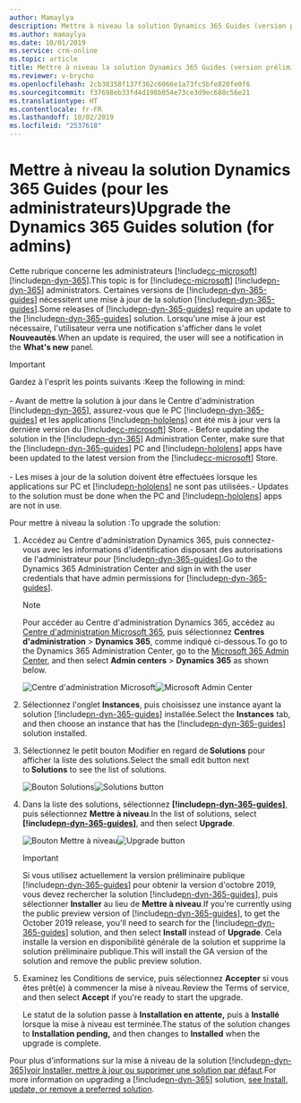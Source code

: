 ```yaml
---
author: Mamaylya
description: Mettre à niveau la solution Dynamics 365 Guides (version préliminaire)
ms.author: mamaylya
ms.date: 10/01/2019
ms.service: crm-online
ms.topic: article
title: Mettre à niveau la solution Dynamics 365 Guides (version préliminaire)
ms.reviewer: v-brycho
ms.openlocfilehash: 2cb38358f137f362c6066e1a73fc5bfe820fe0f6
ms.sourcegitcommit: f37698eb33fd4d198b054e73ce3d9ec680c56e21
ms.translationtype: HT
ms.contentlocale: fr-FR
ms.lasthandoff: 10/02/2019
ms.locfileid: "2537618"
---
```

# <a name="upgrade-the-dynamics-365-guides-solution-for-admins"></a><span data-ttu-id="faf97-103">Mettre à niveau la solution Dynamics 365 Guides (pour les administrateurs)</span><span class="sxs-lookup"><span data-stu-id="faf97-103">Upgrade the Dynamics 365 Guides solution (for admins)</span></span>

<span data-ttu-id="faf97-104">Cette rubrique concerne les administrateurs [!include[cc-microsoft](../includes/cc-microsoft.md)] [!include[pn-dyn-365](../includes/pn-dyn-365.md)].</span><span class="sxs-lookup"><span data-stu-id="faf97-104">This topic is for [!include[cc-microsoft](../includes/cc-microsoft.md)] [!include[pn-dyn-365](../includes/pn-dyn-365.md)] administrators.</span></span> <span data-ttu-id="faf97-105">Certaines versions de [!include[pn-dyn-365-guides](../includes/pn-dyn-365-guides.md)] nécessitent une mise à jour de la solution [!include[pn-dyn-365-guides](../includes/pn-dyn-365-guides.md)].</span><span class="sxs-lookup"><span data-stu-id="faf97-105">Some releases of [!include[pn-dyn-365-guides](../includes/pn-dyn-365-guides.md)] require an update to the [!include[pn-dyn-365-guides](../includes/pn-dyn-365-guides.md)] solution.</span></span> <span data-ttu-id="faf97-106">Lorsqu'une mise à jour est nécessaire, l'utilisateur verra une notification s'afficher dans le volet **Nouveautés**.</span><span class="sxs-lookup"><span data-stu-id="faf97-106">When an update is required, the user will see a notification in the **What's new** panel.</span></span>

> [!IMPORTANT]
> <span data-ttu-id="faf97-107">Gardez à l'esprit les points suivants :</span><span class="sxs-lookup"><span data-stu-id="faf97-107">Keep the following in mind:</span></span><br><br><span data-ttu-id="faf97-108">- Avant de mettre la solution à jour dans le Centre d'administration [!include[pn-dyn-365](../includes/pn-dyn-365.md)], assurez-vous que le PC [!include[pn-dyn-365-guides](../includes/pn-dyn-365-guides.md)] et les applications [!include[pn-hololens](../includes/pn-hololens.md)] ont été mis à jour vers la dernière version du [!include[cc-microsoft](../includes/cc-microsoft.md)] Store.</span><span class="sxs-lookup"><span data-stu-id="faf97-108">- Before updating the solution in the [!include[pn-dyn-365](../includes/pn-dyn-365.md)] Administration Center, make sure that the [!include[pn-dyn-365-guides](../includes/pn-dyn-365-guides.md)] PC and [!include[pn-hololens](../includes/pn-hololens.md)] apps have been updated to the latest version from the [!include[cc-microsoft](../includes/cc-microsoft.md)] Store.</span></span><br><br><span data-ttu-id="faf97-109">- Les mises à jour de la solution doivent être effectuées lorsque les applications sur PC et [!include[pn-hololens](../includes/pn-hololens.md)] ne sont pas utilisées.</span><span class="sxs-lookup"><span data-stu-id="faf97-109">- Updates to the solution must be done when the PC and [!include[pn-hololens](../includes/pn-hololens.md)] apps are not in use.</span></span>  

<span data-ttu-id="faf97-110">Pour mettre à niveau la solution :</span><span class="sxs-lookup"><span data-stu-id="faf97-110">To upgrade the solution:</span></span>

1. <span data-ttu-id="faf97-111">Accédez au Centre d'administration Dynamics 365, puis connectez-vous avec les informations d'identification disposant des autorisations de l'administrateur pour [!include[pn-dyn-365-guides](../includes/pn-dyn-365-guides.md)].</span><span class="sxs-lookup"><span data-stu-id="faf97-111">Go to the Dynamics 365 Administration Center and sign in with the user credentials that have admin permissions for [!include[pn-dyn-365-guides](../includes/pn-dyn-365-guides.md)].</span></span> 

   > [!NOTE]
   > <span data-ttu-id="faf97-112">Pour accéder au Centre d'administration Dynamics 365, accédez au [Centre d'administration Microsoft 365](https://admin.microsoft.com/AdminPortal/Home), puis sélectionnez **Centres d'administration** > **Dynamics 365**, comme indiqué ci-dessous.</span><span class="sxs-lookup"><span data-stu-id="faf97-112">To go to the Dynamics 365 Administration Center, go to the [Microsoft 365 Admin Center](https://admin.microsoft.com/AdminPortal/Home), and then select **Admin centers** > **Dynamics 365** as shown below.</span></span>
   
   <span data-ttu-id="faf97-113">![Centre d'administration Microsoft](media/microsoft-admin-center.PNG "Centre d'administration Microsoft")</span><span class="sxs-lookup"><span data-stu-id="faf97-113">![Microsoft Admin Center](media/microsoft-admin-center.PNG "Microsoft Admin Center")</span></span> 

2. <span data-ttu-id="faf97-114">Sélectionnez l'onglet **Instances**, puis choisissez une instance ayant la solution [!include[pn-dyn-365-guides](../includes/pn-dyn-365-guides.md)] installée.</span><span class="sxs-lookup"><span data-stu-id="faf97-114">Select the **Instances** tab, and then choose an instance that has the [!include[pn-dyn-365-guides](../includes/pn-dyn-365-guides.md)] solution installed.</span></span>

3. <span data-ttu-id="faf97-115">Sélectionnez le petit bouton Modifier en regard de **Solutions** pour afficher la liste des solutions.</span><span class="sxs-lookup"><span data-stu-id="faf97-115">Select the small edit button next to **Solutions** to see the list of solutions.</span></span> 
 
   <span data-ttu-id="faf97-116">![Bouton Solutions](media/solutions.PNG "Bouton Solutions")</span><span class="sxs-lookup"><span data-stu-id="faf97-116">![Solutions button](media/solutions.PNG "Solutions button")</span></span>
 
4. <span data-ttu-id="faf97-117">Dans la liste des solutions, sélectionnez **[!include[pn-dyn-365-guides](../includes/pn-dyn-365-guides.md)]**, puis sélectionnez **Mettre à niveau**.</span><span class="sxs-lookup"><span data-stu-id="faf97-117">In the list of solutions, select **[!include[pn-dyn-365-guides](../includes/pn-dyn-365-guides.md)]**, and then select **Upgrade**.</span></span>  
 
   <span data-ttu-id="faf97-118">![Bouton Mettre à niveau](media/upgrade.PNG "Bouton Mettre à niveau")</span><span class="sxs-lookup"><span data-stu-id="faf97-118">![Upgrade button](media/upgrade.PNG "Upgrade button")</span></span>
   
   > [!IMPORTANT]
   > <span data-ttu-id="faf97-119">Si vous utilisez actuellement la version préliminaire publique [!include[pn-dyn-365-guides](../includes/pn-dyn-365-guides.md)] pour obtenir la version d'octobre 2019, vous devez rechercher la solution [!include[pn-dyn-365-guides](../includes/pn-dyn-365-guides.md)], puis sélectionner **Installer** au lieu de **Mettre à niveau**.</span><span class="sxs-lookup"><span data-stu-id="faf97-119">If you're currently using the public preview version of [!include[pn-dyn-365-guides](../includes/pn-dyn-365-guides.md)], to get the October 2019 release, you'll need to search for the [!include[pn-dyn-365-guides](../includes/pn-dyn-365-guides.md)] solution, and then select **Install** instead of **Upgrade**.</span></span> <span data-ttu-id="faf97-120">Cela installe la version en disponibilité générale de la solution et supprime la solution préliminaire publique.</span><span class="sxs-lookup"><span data-stu-id="faf97-120">This will install the GA version of the solution and remove the public preview solution.</span></span>
   
5. <span data-ttu-id="faf97-121">Examinez les Conditions de service, puis sélectionnez **Accepter** si vous êtes prêt(e) à commencer la mise à niveau.</span><span class="sxs-lookup"><span data-stu-id="faf97-121">Review the Terms of service, and then select **Accept** if you're ready to start the upgrade.</span></span> 

   <span data-ttu-id="faf97-122">Le statut de la solution passe à **Installation en attente,** puis à **Installé** lorsque la mise à niveau est terminée.</span><span class="sxs-lookup"><span data-stu-id="faf97-122">The status of the solution changes to **Installation pending,** and then changes to **Installed** when the upgrade is complete.</span></span> 
 
<span data-ttu-id="faf97-123">Pour plus d'informations sur la mise à niveau de la solution [!include[pn-dyn-365](../includes/pn-dyn-365.md)][voir Installer, mettre à jour ou supprimer une solution par défaut](https://docs.microsoft.com/dynamics365/customer-engagement/admin/install-remove-preferred-solution).</span><span class="sxs-lookup"><span data-stu-id="faf97-123">For more information on upgrading a [!include[pn-dyn-365](../includes/pn-dyn-365.md)] solution, [see Install, update, or remove a preferred solution](https://docs.microsoft.com/dynamics365/customer-engagement/admin/install-remove-preferred-solution).</span></span>
